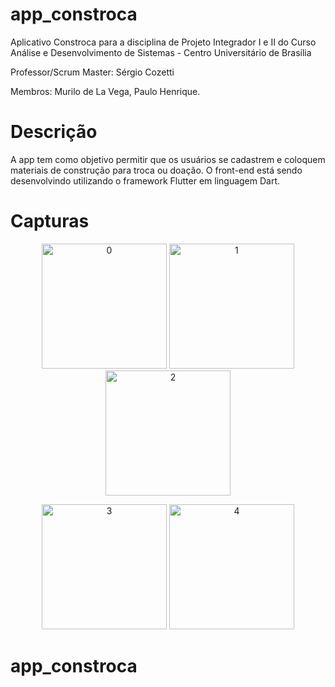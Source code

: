 # app_constroca

Aplicativo Constroca para a disciplina de Projeto Integrador I e II do Curso Análise e Desenvolvimento de Sistemas - Centro Universitário de Brasília

Professor/Scrum Master: Sérgio Cozetti

Membros: Murilo de La Vega, Paulo Henrique.


# Descrição

A app tem como objetivo permitir que os usuários se cadastrem e coloquem materiais de construção para troca ou doação. O front-end está sendo desenvolvindo utilizando o framework Flutter em linguagem Dart. 


# Capturas

<p align="center">
<img alt="0" src="http://www.someletras.com.br/paulo/gifs/0.gif" width="200"/> <img alt="1" src="http://www.someletras.com.br/paulo/gifs/1.gif" width="200"/> <img alt="2" src="http://www.someletras.com.br/paulo/gifs/2.gif" width="200"/>
</p>

<p align="center">
<img alt="3" src="http://www.someletras.com.br/paulo/gifs/3.gif" width="200" /> <img alt="4" src="http://www.someletras.com.br/paulo/gifs/4.gif" width="200"/>
</p>

# app_constroca 



